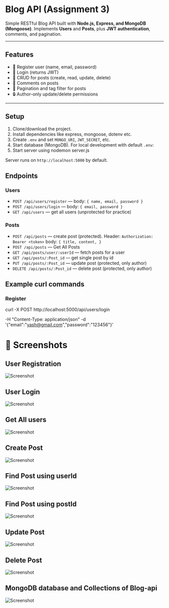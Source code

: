 # Blog API (Assignment 3)

Simple RESTful Blog API built with **Node.js, Express, and MongoDB (Mongoose)**. Implements **Users** and **Posts**, plus **JWT authentication**, comments, and pagination.

---

## Features

- 👤 Register user (name, email, password)
- 🔑 Login (returns JWT)
- 📝 CRUD for posts (create, read, update, delete)
- 💬 Comments on posts
- 📄 Pagination and tag filter for posts
- 🔒 Author-only update/delete permissions

---

## Setup

1. Clone/download the project.
2. Install dependencies like express, mongoose, dotenv etc.
3. Create `.env` and set `MONGO_URI`, `JWT_SECRET`, etc.
4. Start database (MongoDB). For local development with default `.env`:
5. Start server using nodemon server.js

Server runs on `http://localhost:5000` by default.

## Endpoints

### Users

- `POST /api/users/register` — body: `{ name, email, password }`
- `POST /api/users/login` — body: `{ email, password }`
- `GET /api/users` — get all users (unprotected for practice)

### Posts

- `POST /api/posts` — create post (protected). Header: `Authorization: Bearer <token>` body: `{ title, content, }`
- `POST /api/posts` — Get All Posts
- `GET /api/posts/user/:userId` — fetch posts for a user
- `GET /api/posts/:Post_id` — get single post by id
- `PUT /api/posts/:Post_id` — update post (protected, only author)
- `DELETE /api/posts/:Post_id` — delete post (protected, only author)

## Example curl commands

### Register

curl -X POST http://localhost:5000/api/users/login

-H "Content-Type: application/json"
-d '{"email":"yash@gmail.com","password":"123456"}'

# 📸 Screenshots

## User Registration

![Screenshot](./screenshots/register.png)

## User Login

![Screenshot](./screenshots/login.png)

## Get All users

![Screenshot](./screenshots/getAllUsers.png)

## Create Post

![Screenshot](./screenshots/createPost.png)

## Find Post using userId

![Screenshot](./screenshots/getPostByUserId.png)

## Find Post using postId

![Screenshot](./screenshots/getPostByPostId.png)

## Update Post

![Screenshot](./screenshots/updatePost.png)

## Delete Post

![Screenshot](./screenshots/deletePost.png)

## MongoDB database and Collections of Blog-api

![Screenshot](./screenshots/mongoDB.png)
